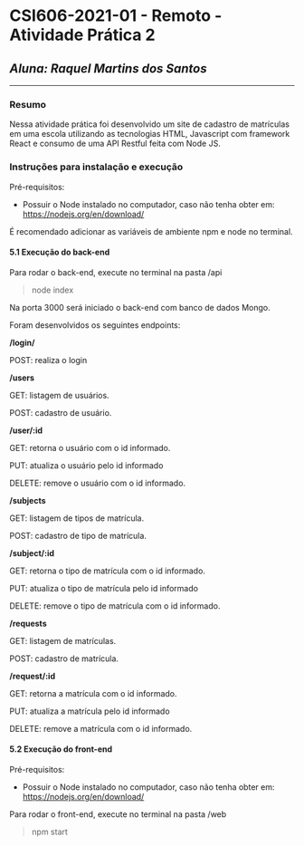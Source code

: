 # **CSI606-2021-01 - Remoto - Atividade Prática 2**

## _Aluna: Raquel Martins dos Santos_

---

### Resumo

Nessa atividade prática foi desenvolvido um site de cadastro de matrículas em uma escola utilizando as tecnologias HTML, Javascript com framework React e consumo de uma API Restful feita com Node JS.

### Instruções para instalação e execução

Pré-requisitos:

- Possuir o Node instalado no computador, caso não tenha obter em:
  https://nodejs.org/en/download/

É recomendado adicionar as variáveis de ambiente npm e node no terminal.

#### 5.1 Execução do back-end

Para rodar o back-end, execute no terminal na pasta /api

> node index

Na porta 3000 será iniciado o back-end com banco de dados Mongo.

Foram desenvolvidos os seguintes endpoints:

**/login/**

POST: realiza o login

**/users**

GET: listagem de usuários.

POST: cadastro de usuário.

**/user/:id**

GET: retorna o usuário com o id informado.

PUT: atualiza o usuário pelo id informado

DELETE: remove o usuário com o id informado.

**/subjects**

GET: listagem de tipos de matrícula.

POST: cadastro de tipo de matrícula.

**/subject/:id**

GET: retorna o tipo de matrícula com o id informado.

PUT: atualiza o tipo de matrícula pelo id informado

DELETE: remove o tipo de matrícula com o id informado.

**/requests**

GET: listagem de matrículas.

POST: cadastro de matrícula.

**/request/:id**

GET: retorna a matrícula com o id informado.

PUT: atualiza a matrícula pelo id informado

DELETE: remove a matrícula com o id informado.

#### 5.2 Execução do front-end

Pré-requisitos:

- Possuir o Node instalado no computador, caso não tenha obter em:
  https://nodejs.org/en/download/

Para rodar o front-end, execute no terminal na pasta /web

> npm start

